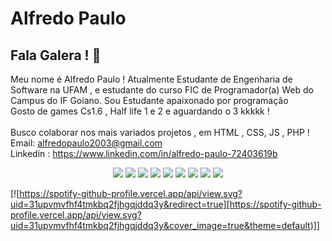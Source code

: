 # Alfredo Paulo

## Fala Galera ! :metal:

 Meu nome é Alfredo Paulo ! Atualmente  Estudante de Engenharia  de Software na UFAM , e estudante do curso FIC de Programador(a) Web do Campus do IF Goiano.
 Sou Estudante apaixonado por programação 
 <br/> Gosto de games Cs1.6 , Half life 1 e 2 e aguardando o 3 kkkkk !  
 <br/> Busco colaborar nos mais variados projetos , em HTML , CSS, JS , PHP !
 <br/>Email: alfredopaulo2003@gmail.com
 <br/>Linkedin : https://www.linkedin.com/in/alfredo-paulo-72403619b

<p align="center">
<img src="https://img.shields.io/badge/HTML5-E34F26?style=for-the-badge&logo=html5&logoColor=white" />
<img src="https://img.shields.io/badge/CSS3-1572B6?style=for-the-badge&logo=css3&logoColor=white" />
<img src="https://img.shields.io/badge/Javascript-323330?style=for-the-badge&logo=javascript&logoColor=F7DF1E" />
<img src="https://img.shields.io/badge/Node.js-43853D?style=for-the-badge&logo=node.js&logoColor=white" />
<img src="https://img.shields.io/badge/Express.js-404D59?style=for-the-badge" />
<img src="https://img.shields.io/badge/jQuery-0769AD?style=for-the-badge&logo=jquery&logoColor=white" />
<img src="https://img.shields.io/badge/Bootstrap-563D7C?style=for-the-badge&logo=bootstrap&logoColor=white">
<img src="https://img.shields.io/badge/MongoDB-4EA94B?style=for-the-badge&logo=mongodb&logoColor=white">
<img src="https://img.shields.io/badge/Python-FFD43B?style=for-the-badge&logo=python&logoColor=darkgreen">


 
 [![https://spotify-github-profile.vercel.app/api/view.svg?uid=31upvmvfhf4tmkbq2fjhgqjddq3y&redirect=true][https://spotify-github-profile.vercel.app/api/view.svg?uid=31upvmvfhf4tmkbq2fjhgqjddq3y&cover_image=true&theme=default)]]
 
